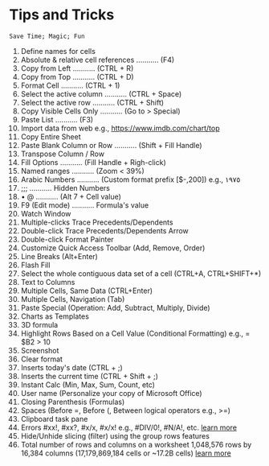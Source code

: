 # Tips and Tricks
`
Save Time; Magic; Fun
`
1. Define names for cells
1. Absolute & relative cell references ........... (F4)
1. Copy from Left ........... (CTRL + R)
1. Copy from Top ........... (CTRL + D)
1. Format Cell ........... (CTRL + 1)
1. Select the active column ........... (CTRL + Space)
1. Select the active row ........... (CTRL + Shift)
1. Copy Visible Cells Only ........... (Go to > Special)
1. Paste List ........... (F3) 
1. Import data from web e.g., https://www.imdb.com/chart/top
1. Copy Entire Sheet
1. Paste Blank Column or Row ........... (Shift + Fill Handle)
1. Transpose Column / Row
1. Fill Options ........... (Fill Handle + Righ-click)
1. Named ranges ........... (Zoom < 39%)
1. Arabic Numbers ........... (Custom format prefix [$-,200]) e.g., ١٩٧٥
1. ;;; ........... Hidden Numbers
1. • @  ........... (Alt 7 + Cell value)
1. F9 (Edit mode) ........... Formula's value
1. Watch Window
1. Multiple-clicks Trace Precedents/Dependents 
1. Double-click Trace Precedents/Dependents Arrow
1. Double-click Format Painter
1. Customize Quick Access Toolbar (Add, Remove, Order)
1. Line Breaks (Alt+Enter)
1. Flash Fill
1. Select the whole contiguous data set of a cell (CTRL+A, CTRL+SHIFT+*)
1. Text to Columns
1. Multiple Cells, Same Data (CTRL+Enter)
1. Multiple Cells, Navigation (Tab)
1. Paste Special (Operation: Add, Subtract, Multiply, Divide)
1. Charts as Templates
1. 3D formula 
1. Highlight Rows Based on a Cell Value (Conditional Formatting) e.g., = $B2 > 10
1. Screenshot 
1. Clear format
1. Inserts today's date (CTRL + ;)
1. Inserts the current time (CTRL + Shift + ;)
1. Instant Calc (Min, Max, Sum, Count, etc)
1. User name (Personalize your copy of Microsoft Office)
1. Closing Parenthesis (Formulas)
1. Spaces (Before =, Before (, Between logical operators e.g., >=)
1. Clipboard task pane
1. Errors #xx!, #xx?, #x/x, #x/x! e.g., #DIV/0!, #N/A!, etc. [learn more](https://www.dummies.com/article/technology/software/microsoft-products/excel/excel-error-messages-to-get-to-know-139082)
1. Hide/Unhide slicing (filter) using the group rows features
1. Total number of rows and columns on a worksheet 1,048,576 rows by 16,384 columns (17,179,869,184 cells or ~17.2B cells) [learn more](https://support.microsoft.com/en-us/office/excel-specifications-and-limits-1672b34d-7043-467e-8e27-269d656771c3)
